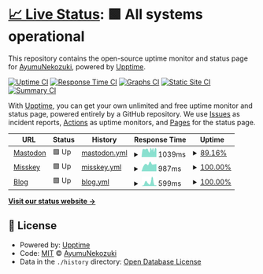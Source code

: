 # [📈 Live Status](https://status.nekozuki.me): <!--live status--> **🟩 All systems operational**

This repository contains the open-source uptime monitor and status page for [AyumuNekozuki](https://blog.nekozuki.me/), powered by [Upptime](https://github.com/upptime/upptime).

[![Uptime CI](https://github.com/AyumuNekozuki/upptime/workflows/Uptime%20CI/badge.svg)](https://github.com/AyumuNekozuki/upptime/actions?query=workflow%3A%22Uptime+CI%22)
[![Response Time CI](https://github.com/AyumuNekozuki/upptime/workflows/Response%20Time%20CI/badge.svg)](https://github.com/AyumuNekozuki/upptime/actions?query=workflow%3A%22Response+Time+CI%22)
[![Graphs CI](https://github.com/AyumuNekozuki/upptime/workflows/Graphs%20CI/badge.svg)](https://github.com/AyumuNekozuki/upptime/actions?query=workflow%3A%22Graphs+CI%22)
[![Static Site CI](https://github.com/AyumuNekozuki/upptime/workflows/Static%20Site%20CI/badge.svg)](https://github.com/AyumuNekozuki/upptime/actions?query=workflow%3A%22Static+Site+CI%22)
[![Summary CI](https://github.com/AyumuNekozuki/upptime/workflows/Summary%20CI/badge.svg)](https://github.com/AyumuNekozuki/upptime/actions?query=workflow%3A%22Summary+CI%22)

With [Upptime](https://upptime.js.org), you can get your own unlimited and free uptime monitor and status page, powered entirely by a GitHub repository. We use [Issues](https://github.com/AyumuNekozuki/upptime/issues) as incident reports, [Actions](https://github.com/AyumuNekozuki/upptime/actions) as uptime monitors, and [Pages](https://status.nekozuki.me) for the status page.

<!--start: status pages-->
<!-- This summary is generated by Upptime (https://github.com/upptime/upptime) -->
<!-- Do not edit this manually, your changes will be overwritten -->
<!-- prettier-ignore -->
| URL | Status | History | Response Time | Uptime |
| --- | ------ | ------- | ------------- | ------ |
| <img alt="" src="https://icons.duckduckgo.com/ip3/mstdn.nekozuki.me.ico" height="13"> [Mastodon](https://mstdn.nekozuki.me) | 🟩 Up | [mastodon.yml](https://github.com/AyumuNekozuki/upptime/commits/HEAD/history/mastodon.yml) | <details><summary><img alt="Response time graph" src="./graphs/mastodon/response-time-week.png" height="20"> 1039ms</summary><br><a href="https://status.nekozuki.me/history/mastodon"><img alt="Response time 1052" src="https://img.shields.io/endpoint?url=https%3A%2F%2Fraw.githubusercontent.com%2FAyumuNekozuki%2Fupptime%2FHEAD%2Fapi%2Fmastodon%2Fresponse-time.json"></a><br><a href="https://status.nekozuki.me/history/mastodon"><img alt="24-hour response time 1148" src="https://img.shields.io/endpoint?url=https%3A%2F%2Fraw.githubusercontent.com%2FAyumuNekozuki%2Fupptime%2FHEAD%2Fapi%2Fmastodon%2Fresponse-time-day.json"></a><br><a href="https://status.nekozuki.me/history/mastodon"><img alt="7-day response time 1039" src="https://img.shields.io/endpoint?url=https%3A%2F%2Fraw.githubusercontent.com%2FAyumuNekozuki%2Fupptime%2FHEAD%2Fapi%2Fmastodon%2Fresponse-time-week.json"></a><br><a href="https://status.nekozuki.me/history/mastodon"><img alt="30-day response time 1052" src="https://img.shields.io/endpoint?url=https%3A%2F%2Fraw.githubusercontent.com%2FAyumuNekozuki%2Fupptime%2FHEAD%2Fapi%2Fmastodon%2Fresponse-time-month.json"></a><br><a href="https://status.nekozuki.me/history/mastodon"><img alt="1-year response time 1052" src="https://img.shields.io/endpoint?url=https%3A%2F%2Fraw.githubusercontent.com%2FAyumuNekozuki%2Fupptime%2FHEAD%2Fapi%2Fmastodon%2Fresponse-time-year.json"></a></details> | <details><summary><a href="https://status.nekozuki.me/history/mastodon">89.16%</a></summary><a href="https://status.nekozuki.me/history/mastodon"><img alt="All-time uptime 91.32%" src="https://img.shields.io/endpoint?url=https%3A%2F%2Fraw.githubusercontent.com%2FAyumuNekozuki%2Fupptime%2FHEAD%2Fapi%2Fmastodon%2Fuptime.json"></a><br><a href="https://status.nekozuki.me/history/mastodon"><img alt="24-hour uptime 90.54%" src="https://img.shields.io/endpoint?url=https%3A%2F%2Fraw.githubusercontent.com%2FAyumuNekozuki%2Fupptime%2FHEAD%2Fapi%2Fmastodon%2Fuptime-day.json"></a><br><a href="https://status.nekozuki.me/history/mastodon"><img alt="7-day uptime 89.16%" src="https://img.shields.io/endpoint?url=https%3A%2F%2Fraw.githubusercontent.com%2FAyumuNekozuki%2Fupptime%2FHEAD%2Fapi%2Fmastodon%2Fuptime-week.json"></a><br><a href="https://status.nekozuki.me/history/mastodon"><img alt="30-day uptime 91.32%" src="https://img.shields.io/endpoint?url=https%3A%2F%2Fraw.githubusercontent.com%2FAyumuNekozuki%2Fupptime%2FHEAD%2Fapi%2Fmastodon%2Fuptime-month.json"></a><br><a href="https://status.nekozuki.me/history/mastodon"><img alt="1-year uptime 91.32%" src="https://img.shields.io/endpoint?url=https%3A%2F%2Fraw.githubusercontent.com%2FAyumuNekozuki%2Fupptime%2FHEAD%2Fapi%2Fmastodon%2Fuptime-year.json"></a></details>
| <img alt="" src="https://icons.duckduckgo.com/ip3/mi.nekozuki.me.ico" height="13"> [Misskey](https://mi.nekozuki.me) | 🟩 Up | [misskey.yml](https://github.com/AyumuNekozuki/upptime/commits/HEAD/history/misskey.yml) | <details><summary><img alt="Response time graph" src="./graphs/misskey/response-time-week.png" height="20"> 987ms</summary><br><a href="https://status.nekozuki.me/history/misskey"><img alt="Response time 908" src="https://img.shields.io/endpoint?url=https%3A%2F%2Fraw.githubusercontent.com%2FAyumuNekozuki%2Fupptime%2FHEAD%2Fapi%2Fmisskey%2Fresponse-time.json"></a><br><a href="https://status.nekozuki.me/history/misskey"><img alt="24-hour response time 1011" src="https://img.shields.io/endpoint?url=https%3A%2F%2Fraw.githubusercontent.com%2FAyumuNekozuki%2Fupptime%2FHEAD%2Fapi%2Fmisskey%2Fresponse-time-day.json"></a><br><a href="https://status.nekozuki.me/history/misskey"><img alt="7-day response time 987" src="https://img.shields.io/endpoint?url=https%3A%2F%2Fraw.githubusercontent.com%2FAyumuNekozuki%2Fupptime%2FHEAD%2Fapi%2Fmisskey%2Fresponse-time-week.json"></a><br><a href="https://status.nekozuki.me/history/misskey"><img alt="30-day response time 908" src="https://img.shields.io/endpoint?url=https%3A%2F%2Fraw.githubusercontent.com%2FAyumuNekozuki%2Fupptime%2FHEAD%2Fapi%2Fmisskey%2Fresponse-time-month.json"></a><br><a href="https://status.nekozuki.me/history/misskey"><img alt="1-year response time 908" src="https://img.shields.io/endpoint?url=https%3A%2F%2Fraw.githubusercontent.com%2FAyumuNekozuki%2Fupptime%2FHEAD%2Fapi%2Fmisskey%2Fresponse-time-year.json"></a></details> | <details><summary><a href="https://status.nekozuki.me/history/misskey">100.00%</a></summary><a href="https://status.nekozuki.me/history/misskey"><img alt="All-time uptime 100.00%" src="https://img.shields.io/endpoint?url=https%3A%2F%2Fraw.githubusercontent.com%2FAyumuNekozuki%2Fupptime%2FHEAD%2Fapi%2Fmisskey%2Fuptime.json"></a><br><a href="https://status.nekozuki.me/history/misskey"><img alt="24-hour uptime 100.00%" src="https://img.shields.io/endpoint?url=https%3A%2F%2Fraw.githubusercontent.com%2FAyumuNekozuki%2Fupptime%2FHEAD%2Fapi%2Fmisskey%2Fuptime-day.json"></a><br><a href="https://status.nekozuki.me/history/misskey"><img alt="7-day uptime 100.00%" src="https://img.shields.io/endpoint?url=https%3A%2F%2Fraw.githubusercontent.com%2FAyumuNekozuki%2Fupptime%2FHEAD%2Fapi%2Fmisskey%2Fuptime-week.json"></a><br><a href="https://status.nekozuki.me/history/misskey"><img alt="30-day uptime 100.00%" src="https://img.shields.io/endpoint?url=https%3A%2F%2Fraw.githubusercontent.com%2FAyumuNekozuki%2Fupptime%2FHEAD%2Fapi%2Fmisskey%2Fuptime-month.json"></a><br><a href="https://status.nekozuki.me/history/misskey"><img alt="1-year uptime 100.00%" src="https://img.shields.io/endpoint?url=https%3A%2F%2Fraw.githubusercontent.com%2FAyumuNekozuki%2Fupptime%2FHEAD%2Fapi%2Fmisskey%2Fuptime-year.json"></a></details>
| <img alt="" src="https://icons.duckduckgo.com/ip3/blog.nekozuki.me.ico" height="13"> [Blog](https://blog.nekozuki.me) | 🟩 Up | [blog.yml](https://github.com/AyumuNekozuki/upptime/commits/HEAD/history/blog.yml) | <details><summary><img alt="Response time graph" src="./graphs/blog/response-time-week.png" height="20"> 599ms</summary><br><a href="https://status.nekozuki.me/history/blog"><img alt="Response time 484" src="https://img.shields.io/endpoint?url=https%3A%2F%2Fraw.githubusercontent.com%2FAyumuNekozuki%2Fupptime%2FHEAD%2Fapi%2Fblog%2Fresponse-time.json"></a><br><a href="https://status.nekozuki.me/history/blog"><img alt="24-hour response time 148" src="https://img.shields.io/endpoint?url=https%3A%2F%2Fraw.githubusercontent.com%2FAyumuNekozuki%2Fupptime%2FHEAD%2Fapi%2Fblog%2Fresponse-time-day.json"></a><br><a href="https://status.nekozuki.me/history/blog"><img alt="7-day response time 599" src="https://img.shields.io/endpoint?url=https%3A%2F%2Fraw.githubusercontent.com%2FAyumuNekozuki%2Fupptime%2FHEAD%2Fapi%2Fblog%2Fresponse-time-week.json"></a><br><a href="https://status.nekozuki.me/history/blog"><img alt="30-day response time 484" src="https://img.shields.io/endpoint?url=https%3A%2F%2Fraw.githubusercontent.com%2FAyumuNekozuki%2Fupptime%2FHEAD%2Fapi%2Fblog%2Fresponse-time-month.json"></a><br><a href="https://status.nekozuki.me/history/blog"><img alt="1-year response time 484" src="https://img.shields.io/endpoint?url=https%3A%2F%2Fraw.githubusercontent.com%2FAyumuNekozuki%2Fupptime%2FHEAD%2Fapi%2Fblog%2Fresponse-time-year.json"></a></details> | <details><summary><a href="https://status.nekozuki.me/history/blog">100.00%</a></summary><a href="https://status.nekozuki.me/history/blog"><img alt="All-time uptime 100.00%" src="https://img.shields.io/endpoint?url=https%3A%2F%2Fraw.githubusercontent.com%2FAyumuNekozuki%2Fupptime%2FHEAD%2Fapi%2Fblog%2Fuptime.json"></a><br><a href="https://status.nekozuki.me/history/blog"><img alt="24-hour uptime 100.00%" src="https://img.shields.io/endpoint?url=https%3A%2F%2Fraw.githubusercontent.com%2FAyumuNekozuki%2Fupptime%2FHEAD%2Fapi%2Fblog%2Fuptime-day.json"></a><br><a href="https://status.nekozuki.me/history/blog"><img alt="7-day uptime 100.00%" src="https://img.shields.io/endpoint?url=https%3A%2F%2Fraw.githubusercontent.com%2FAyumuNekozuki%2Fupptime%2FHEAD%2Fapi%2Fblog%2Fuptime-week.json"></a><br><a href="https://status.nekozuki.me/history/blog"><img alt="30-day uptime 100.00%" src="https://img.shields.io/endpoint?url=https%3A%2F%2Fraw.githubusercontent.com%2FAyumuNekozuki%2Fupptime%2FHEAD%2Fapi%2Fblog%2Fuptime-month.json"></a><br><a href="https://status.nekozuki.me/history/blog"><img alt="1-year uptime 100.00%" src="https://img.shields.io/endpoint?url=https%3A%2F%2Fraw.githubusercontent.com%2FAyumuNekozuki%2Fupptime%2FHEAD%2Fapi%2Fblog%2Fuptime-year.json"></a></details>

<!--end: status pages-->

[**Visit our status website →**](https://status.nekozuki.me)

## 📄 License

- Powered by: [Upptime](https://github.com/upptime/upptime)
- Code: [MIT](./LICENSE) © [AyumuNekozuki](https://blog.nekozuki.me/)
- Data in the `./history` directory: [Open Database License](https://opendatacommons.org/licenses/odbl/1-0/)
